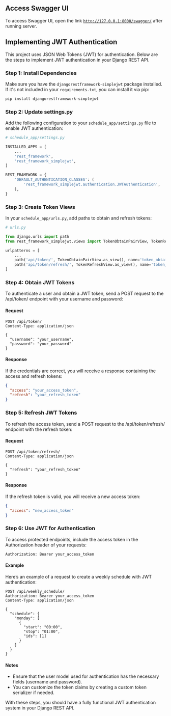 ## Access Swagger UI
To access Swagger UI, open the link [`http://127.0.0.1:8000/swagger/`]() after running server.

## Implementing JWT Authentication

This project uses JSON Web Tokens (JWT) for authentication. Below are the steps to implement JWT authentication in your Django REST API.

### Step 1: Install Dependencies

Make sure you have the `djangorestframework-simplejwt` package installed. If it's not included in your `requirements.txt`, you can install it via pip:

```bash
pip install djangorestframework-simplejwt
```

### Step 2: Update settings.py
Add the following configuration to your `schedule_app/settings.py` file to enable JWT authentication:

```python
# schedule_app/settings.py

INSTALLED_APPS = [
    ...
    'rest_framework',
    'rest_framework_simplejwt',
]

REST_FRAMEWORK = {
    'DEFAULT_AUTHENTICATION_CLASSES': (
        'rest_framework_simplejwt.authentication.JWTAuthentication',
    ),
}
```

### Step 3: Create Token Views
In your `schedule_app/urls.py`, add paths to obtain and refresh tokens:
```python
# urls.py

from django.urls import path
from rest_framework_simplejwt.views import TokenObtainPairView, TokenRefreshView

urlpatterns = [
    ...
    path('api/token/', TokenObtainPairView.as_view(), name='token_obtain_pair'),
    path('api/token/refresh/', TokenRefreshView.as_view(), name='token_refresh'),
]
```

### Step 4: Obtain JWT Tokens
To authenticate a user and obtain a JWT token, send a POST request to the /api/token/ endpoint with your username and password:
#### Request
```http
POST /api/token/
Content-Type: application/json

{
  "username": "your_username",
  "password": "your_password"
}
```

#### Response
If the credentials are correct, you will receive a response containing the access and refresh tokens:
```json
{
  "access": "your_access_token",
  "refresh": "your_refresh_token"
}
```

### Step 5: Refresh JWT Tokens
To refresh the access token, send a POST request to the /api/token/refresh/ endpoint with the refresh token:
#### Request
```http
POST /api/token/refresh/
Content-Type: application/json

{
  "refresh": "your_refresh_token"
}
```

#### Response
If the refresh token is valid, you will receive a new access token:
```json
{
  "access": "new_access_token"
}
```

### Step 6: Use JWT for Authentication
To access protected endpoints, include the access token in the Authorization header of your requests:
```http
Authorization: Bearer your_access_token
```

#### Example
Here’s an example of a request to create a weekly schedule with JWT authentication:
```http
POST /api/weekly_schedule/
Authorization: Bearer your_access_token
Content-Type: application/json

{
  "schedule": {
    "monday": [
      {
        "start": "00:00",
        "stop": "01:00",
        "ids": [1]
      }
    ]
  }
}
```

#### Notes
* Ensure that the user model used for authentication has the necessary fields (username and password).
* You can customize the token claims by creating a custom token serializer if needed.

With these steps, you should have a fully functional JWT authentication system in your Django REST API.